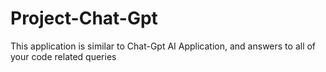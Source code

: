 # Project-Chat-Gpt
This application is similar to Chat-Gpt AI Application, and answers to all of your code related queries
